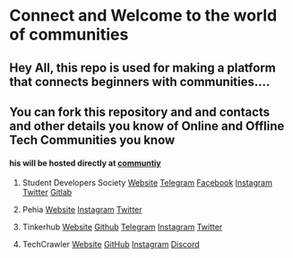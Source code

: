 # Connect and Welcome to the world of communities 

## Hey All, this repo is used for making a platform that connects beginners with communities....  
## You can fork this repository and and contacts and other details you know of Online and Offline Tech Communities you know
#### his will be hosted directly at [communtiy](https://community.aks.one)

1. Student Developers Society
[Website](https://studevsoc.com)
[Telegram](https://t.me/studevsoc)
[Facebook](https://facebook.com/StuDevSoc)
[Instagram](https://instagram.com/studevsoc)
[Twitter](https://twitter.com/thisissds)
[Gitlab](https://gitlab.com/studevsoc)

2. Pehia
[Website](https://pehia.org)
[Instagram](https://instagram.com/pehiaorg)
[Twitter](https://twitter.com/pehiaorg)

3. Tinkerhub
[Website](https://tinkerhub.org)
[Github](https://github.com/tinkerhub-org)
[Telegram](https://t.me/tinkerhub)
[Instagram](https://instagram.com/tinkerhub)
[Twitter](https://twitter.com/tinkerhub)

4. TechCrawler
[Website](https://techcrawler.in)
[GitHub](https://github.com/techcrawler-community)
[Instagram](https://instagram.com/thetechcrawler)
[Discord](https://discord.gg/n7TmN6t)
